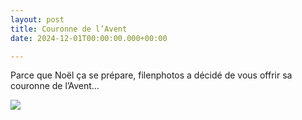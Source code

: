 ```yaml
---
layout: post
title: Couronne de l’Avent
date: 2024-12-01T00:00:00.000+00:00

---
```


Parce que Noël ça se prépare, filenphotos a décidé de vous offrir sa couronne de l’Avent…

![](/images/DSCF0761_DxO.jpg)

